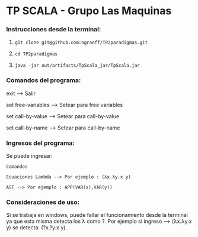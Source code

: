 <h1>TP SCALA - Grupo Las Maquinas</h1>


### Instrucciones desde la terminal:
<ol>
  <li>
      
    git clone git@github.com:ngraeff/TP2paradigmas.git
    
  </li>
  <li>      

    cd TP2paradigmas

 </li> 
 <li>      

    java -jar out/artifacts/TpScala_jar/TpScala.jar
 </li> 
</ol>

### Comandos del programa:

  exit   --> Salir
  
  set free-variables  --> Setear para free variables
  
  set call-by-value  --> Setear para call-by-value
  
  set call-by-name  --> Setear para call-by-name

### Ingresos del programa:
  
  Se puede ingresar:

    Comandos

    Ecuaciones Lambda --> Por ejemplo : (λx.λy.x y)

    AST --> Por ejemplo : APP(VAR(x),VAR(y))    

### Consideraciones de uso:

  Si se trabaja en windows, puede fallar el funcionamiento desde la terminal ya que esta misma detecta los λ como ?. Por ejemplo si ingreso --> (λx.λy.x y) se detecta: (?x.?y.x y).




